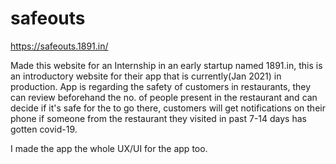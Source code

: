 # safeouts

https://safeouts.1891.in/

Made this website for an Internship in an early startup named 1891.in, this is an introductory website for their app that is currently(Jan 2021) in production. App is regarding the safety of customers in restaurants, they can review beforehand the no. of people present in the restaurant and can decide if it's safe for the to go there, customers will get notifications on their phone if someone from the restaurant they visited in past 7-14 days has gotten covid-19.

I made the app the whole UX/UI for the app too.
